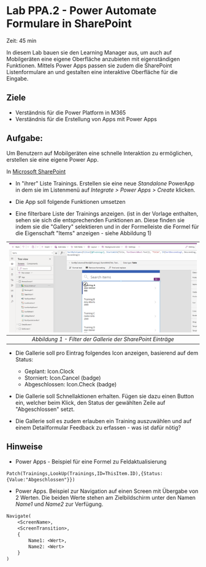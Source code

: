 # Lab PPA.2 - Power Automate Formulare in SharePoint
Zeit: 45 min


In diesem Lab bauen sie den Learning Manager aus, um auch auf Mobilgeräten eine eigene Oberfläche anzubieten mit eigenständigen Funktionen.
Mittels Power Apps passen sie zudem die SharePoint Listenformulare an und gestalten eine interaktive Oberfläche für die Eingabe.

## Ziele
- Verständnis für die Power Platform in M365
- Verständnis für die Erstellung von Apps mit Power Apps

## Aufgabe: 

Um Benutzern auf Mobilgeräten eine schnelle Interaktion zu ermöglichen, erstellen sie eine eigene Power App.

In [Microsoft SharePoint](https://crm149144.sharepoint.com/_layouts/15/sharepoint.aspx)


* In "ihrer" Liste Trainings. Erstellen sie eine neue *Standalone* PowerApp in dem sie im Listenmenü auf *Integrate > Power Apps > Create* klicken.

* Die App soll folgende Funktionen umsetzen

* Eine filterbare Liste der Trainings anzeigen. (ist in der Vorlage enthalten, sehen sie sich die entsprechenden Funktionen an. Diese finden sie indem sie die "Gallery" selektieren und in der Formelleiste die Formel für die Eigenschaft "Items" anzeigen - siehe Abbildung 1)

| ![SharePoint Gallery](<img/Lab PSS.1B - Power App SharePoint Gallery Items.png>)
|:--:|
| *Abbildung 1 - Filter der Gallerie der SharePoint Einträge* |

* Die Gallerie soll pro Eintrag folgendes Icon anzeigen, basierend auf dem Status:
  * Geplant: Icon.Clock
  * Storniert: Icon.Cancel (badge)
  * Abgeschlossen: Icon.Check (badge)

* Die Gallerie soll Schnellaktionen erhalten. Fügen sie dazu einen Button ein, welcher beim Klick, den Status der gewählten Zeile auf "Abgeschlossen" setzt.

* Die Gallerie soll es zudem erlauben ein Training auszuwählen und auf einem Detailformular Feedback zu erfassen - was ist dafür nötig?

## Hinweise
* Power Apps - Beispiel für eine Formel zu Feldaktualisierung
```powerfx
Patch(Trainings,LookUp(Trainings,ID=ThisItem.ID),{Status:{Value:"Abgeschlossen"}})
```

* Power Apps. Beispiel zur Navigation auf einen Screen mit Übergabe von 2 Werten. Die beiden Werte stehen am Zielbildschirm unter den Namen *Name1* und *Name2* zur Verfügung.

```powerfx
Navigate(
    <ScreenName>,
    <ScreenTransition>,
    {
        Name1: <Wert>,
        Name2: <Wert>
    }
)
```